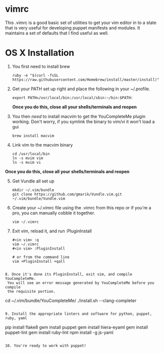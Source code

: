 vimrc
=====

This .vimrc is a good basic set of utilities to get your vim editor
in to a state that is very useful for developing puppet manifests
and modules. It maintains a set of defaults that I find useful as well.

OS X Installation
=====
1. You first need to install brew

   ```
   ruby -e "$(curl -fsSL https://raw.githubusercontent.com/Homebrew/install/master/install)"
   ```
  
2. Get your PATH set up right and place the following in your ~/.profile. 
  
   ```
   export PATH=/usr/local/bin:/usr/local/sbin:~/bin:$PATH:
   ```
  
   **Once you do this, close all your shells/terminals and reopen**
  
3. You then *need* to install macvim to get the YouCompleteMe plugin 
   working. Don't worry, if you symlink the binary to vim/vi it won't load a gui

   ```
   brew install macvim
   ```
  
4. Link vim to the macvim binary

   ```
   cd /usr/local/bin
   ln -s mvim vim
   ln -s mvim vi
   ```
  **Once you do this, close all your shells/terminals and reopen**

5. Get Vundle all set up

   ```
   mkdir ~/.vim/bundle
   git clone https://github.com/gmarik/Vundle.vim.git ~/.vim/bundle/Vundle.vim
   ```
   
6. Create your ~/.vimrc file using the .vimrc from this repo or 
   if you're a pro, you can manually cobble it together.

   ```
   vim ~/.vimrc
   ```

7. Exit vim, reload it, and run :PluginInstall

   ```
   #<in vim> :q
   vim ~/.vimrc
   #<in vim> :PluginInstall
   
   # or from the command line
   vim +PluginInstall +qall
  ```

8. Once it's done its PluginInstall, exit vim, and compile YouCompleteMe.
   You will see an error message generated by YouCompleteMe before you compile
   the requisite portion.

   ```
   cd ~/.vim/bundle/YouCompleteMe/
   ./install.sh --clang-completer
   ```

9. Install the appropriate linters and software for python, puppet, ruby, yaml

   ```
   pip install flake8
   gem install puppet
   gem install hiera-eyaml
   gem install puppet-lint
   gem install ruby-lint
   npm install -g js-yaml
   ```

10. You're ready to work with puppet!
